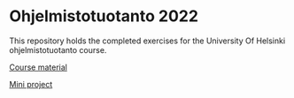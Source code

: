 <H1> Ohjelmistotuotanto 2022</H1>

This repository holds the completed exercises for the University Of Helsinki ohjelmistotuotanto course.

[Course material](https://ohjelmistotuotanto-hy-avoin.github.io/)

[Mini project](https://github.com/Branuz/bestreads)
